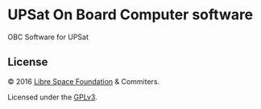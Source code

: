 # UPSat On Board Computer software
OBC Software for UPSat

## License

&copy; 2016 [Libre Space Foundation](http://librespacefoundation.org) & Commiters.

Licensed under the [GPLv3](LICENSE).
